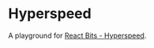 # Hyperspeed

A playground for [React Bits - ](https://www.reactbits.dev/)[Hyperspeed](https://www.reactbits.dev/backgrounds/hyperspeed).
